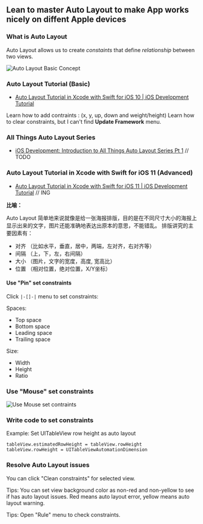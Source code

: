 ## Lean to master Auto Layout to make App works nicely on diffent Apple devices

### What is Auto Layout

Auto Layout allows us to create *constaints* that define *relationship* between two views.

![Auto Layout Basic Concept](http://wx2.sinaimg.cn/mw690/006RF1rrgy1fizv6u3hr0j30yo0nywnm.jpg)

### Auto Layout Tutorial (Basic)

* [Auto Layout Tutorial in Xcode with Swift for iOS 10 | iOS Development Tutorial](https://www.youtube.com/watch?v=R0PrgE_PKSg)

Learn how to add contraints : (x, y, up, down and weight/height)
Learn how to clear constraints, but I can't find **Update Framework** menu.

### All Things Auto Layout Series

* [iOS Development: Introduction to All Things Auto Layout Series Pt 1](https://www.youtube.com/watch?v=1NomEvSFaVU&list=PLHmNdpdzx21GwEzSt4LNdlUAyQIchiWi7) // TODO


### Auto Layout Tutorial in Xcode with Swift for iOS 11 (Advanced)

* [Auto Layout Tutorial in Xcode with Swift for iOS 11 | iOS Development Tutorial](https://www.youtube.com/watch?v=synofzEkUfU#t=8.607561) // ING

**比喻：**

Auto Layout 简单地来说就像是给一张海报排版，目的是在不同尺寸大小的海报上显示出来的文字，图片还能准确地表达出原本的意思，不能错乱。
排版讲究的主要因素有：

* 对齐 （比如水平，垂直，居中，两端，左对齐，右对齐等）
* 间隔 （上，下，左，右间隔）
* 大小 （图片，文字的宽度，高度, 宽高比）
* 位置 （相对位置，绝对位置，X/Y坐标）

#### Use "Pin" set constraints

Click `|-[]-|` menu to set constraints:

Spaces:

* Top space
* Bottom space
* Leading space
* Trailing space

Size:

* Width
* Height
* Ratio


### Use "Mouse" set constraints

![Use Mouse set contraints](http://wx2.sinaimg.cn/mw690/006RF1rrgy1fj0zfopcqpj3140140n12.jpg)

### Write code to set constraints

Example:
Set UITableView row height as auto layout
```
tableView.estimatedRowHeight = tableView.rowHeight
tableView.rowHeight = UITableViewAutomationDimension
```

### Resolve Auto Layout issues

You can click "Clean constraints" for selected view.

Tips: You can set view background color as non-red and non-yellow to see if has auto layout issues. Red means auto layout error, yellow means auto layout warning.

Tips: Open "Rule" menu to check constraints.


